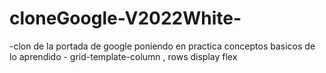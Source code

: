 # cloneGoogle-V2022White-
-clon de la portada de google  poniendo en practica conceptos basicos  de lo aprendido - grid-template-column , rows  display flex
